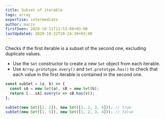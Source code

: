 ```yaml
---
title: Subset of iterable
tags: array
expertise: intermediate
author: maciv
firstSeen: 2020-10-11T11:53:08+03:00
lastUpdated: 2020-10-22T20:24:30+03:00
---
```


Checks if the first iterable is a subset of the second one, excluding duplicate values.

- Use the `Set` constructor to create a new `Set` object from each iterable.
- Use `Array.prototype.every()` and `Set.prototype.has()` to check that each value in the first iterable is contained in the second one.

```js
const subSet = (a, b) => {
  const sA = new Set(a), sB = new Set(b);
  return [...sA].every(v => sB.has(v));
};
```

```js
subSet(new Set([1, 2]), new Set([1, 2, 3, 4])); // true
subSet(new Set([1, 5]), new Set([1, 2, 3, 4])); // false
```
